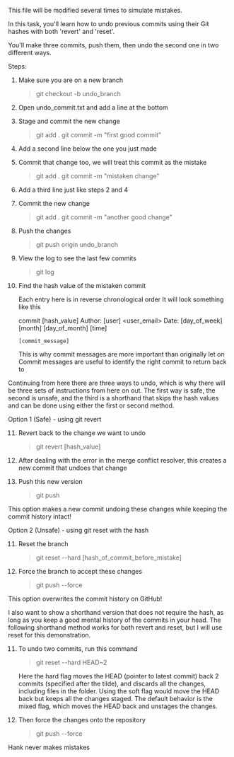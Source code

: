 This file will be modified several times to simulate mistakes.

In this task, you'll learn how to undo previous commits using their Git hashes
with both 'revert' and 'reset'.

You'll make three commits, push them, then undo the second one in two different ways.

Steps: 

1. Make sure you are on a new branch

    > git checkout -b undo_branch

2. Open undo_commit.txt and add a line at the bottom

3. Stage and commit the new change

    > git add .
    > git commit -m "first good commit"

4. Add a second line below the one you just made

5. Commit that change too, we will treat this commit as the mistake

    > git add .
    > git commit -m "mistaken change"

6. Add a third line just like steps 2 and 4

7. Commit the new change

    > git add .
    > git commit -m "another good change"

8. Push the changes

    > git push origin undo_branch

9. View the log to see the last few commits

    > git log

10. Find the hash value of the mistaken commit

    Each entry here is in reverse chronological order
    It will look something like this

    commit [hash_value]
    Author: [user] <user_email>
    Date: [day_of_week] [month] [day_of_month] [time]

        [commit_message]

    This is why commit messages are more important than originally let on
    Commit messages are useful to identify the right commit to return back to

Continuing from here there are three ways to undo, which is why there will be three
sets of instructions from here on out. The first way is safe, the second is unsafe, 
and the third is a shorthand that skips the hash values and can be done using either
the first or second method.

Option 1 (Safe) - using git revert

11. Revert back to the change we want to undo

    > git revert [hash_value]

12. After dealing with the error in the merge conflict resolver,
    this creates a new commit that undoes that change

13. Push this new version

    > git push

This option makes a new commit undoing these changes
while keeping the commit history intact!

Option 2 (Unsafe) - using git reset with the hash

11. Reset the branch

    > git reset --hard [hash_of_commit_before_mistake]

12. Force the branch to accept these changes

    > git push --force

This option overwrites the commit history on GitHub!

I also want to show a shorthand version that does not
require the hash, as long as you keep a good mental history
of the commits in your head. The following shorthand method
works for both revert and reset, but I will use reset for
this demonstration.

11. To undo two commits, run this command

    > git reset --hard HEAD~2

    Here the hard flag moves the HEAD (pointer to latest commit)
    back 2 commits (specified after the tilde), and discards all the changes, 
    including files in the folder. Using the soft flag would move the HEAD back 
    but keeps all the changes staged. The default behavior is the mixed flag, 
    which moves the HEAD back and unstages the changes.

12. Then force the changes onto the repository

    > git push --force

Hank never makes mistakes